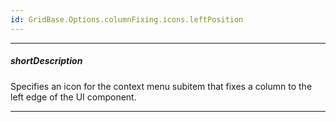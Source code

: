 ```yaml
---
id: GridBase.Options.columnFixing.icons.leftPosition
---
```

---
##### shortDescription
Specifies an icon for the context menu subitem that fixes a column to the left edge of the UI component.

---
<!-- Description goes here -->